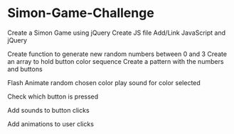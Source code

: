 # Simon-Game-Challenge

Create a Simon Game using jQuery
Create JS file
Add/Link JavaScript and jQuery

Create function to generate new random numbers between 0 and 3
Create an array to hold button color sequence
Create a pattern with the numbers and buttons

Flash Animate random chosen color
play sound for color selected

Check which button is pressed

Add sounds to button clicks

Add animations to user clicks
